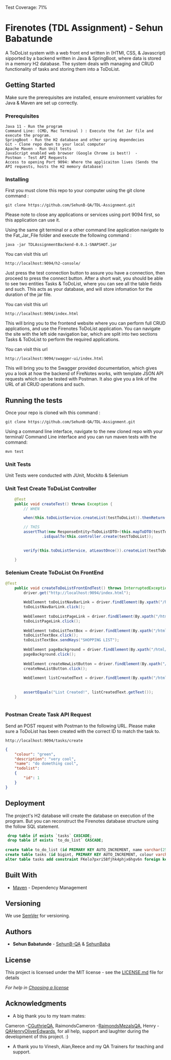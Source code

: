 Test Coverage: 71%

# Firenotes (TDL Assignment) - Sehun Babatunde

A  ToDoList system with a web front end written in (HTMl, CSS, & Javascript) sipported by a backend written in Java & SpringBoot, where data is stored in a memory H2 database. The system deals with managing and CRUD functionality of tasks and storing them into a ToDoList.

## Getting Started

Make sure the prerequisites are installed, ensure environment variables for Java & Maven are set up correctly.

### Prerequisites

```
Java 11 - Run the program
Command Line: (CMD, Mac Terminal ) : Execute the fat Jar file and execute the program.
SpringBoot - Run the H2 database and other spring dependecies 
Git - Clone repo down to your local computer
Apache Maven - Run Unit tests
JavaScript enabled web browser (Google Chrome is best!)  - 
Postman - Test API Requests
Access to opening Port 9094: Where the applicaiton lives (Sends the API requests, hosts the H2 memory database) 
```
### Installing

 First you must clone this repo to your computer  using the git clone command  :

```
git clone https://github.com/SehunB-QA/TDL-Assignment.git
```
Please note to close any applications or services using port 9094 first, so this application can use it.

Using the same git terminal or a other command line application navigate to the Fat_Jar_File folder and execute the following command : 

```
java -jar TDLAssignmentBackend-0.0.1-SNAPSHOT.jar

```

You can visit this  url 
```
http://localhost:9094/h2-console/
```
Just press the test connection button to assure you have a connection, then proceed to press the connect button. After a short wait, you should be able to see two entities Tasks & ToDoList, where you can see all the table fields and such. This acts as your database, and will store infomation for the duration of the jar file.

You can visit this url 

```
http://localhost:9094/index.html
```
This will bring you to the frontend website where you can perform full CRUD applcations, and use the Firenotes ToDoList application. You can navigate the site with the left side navigation bar, which are split into two sections Tasks & ToDoList to perform the required applications. 


You can visit this url 

```
http://localhost:9094/swagger-ui/index.html
```
This will bring you to the Swagger provided documentation, which gives you a look at how the backend of FireNotes works, with template JSON API requests which can be tested with Postman. It also give you a link of the URL of all CRUD operations and such.


## Running the tests

Once your repo is cloned wih this command : 

```
git clone https://github.com/SehunB-QA/TDL-Assignment.git
```

Using a command line interface, navigate to the new cloned repo with your terminal/ Command Line interface and you can run maven tests with the command:

```
mvn test
```
### Unit Tests 

Unit Tests were conducted with JUnit, Mockito & Selenium

###  Unit Test Create ToDoList Controller 

```java
 	@Test
	public void createTest() throws Exception {
		// WHEN

		when(this.toDoListService.createList(testToDoList)).thenReturn(this.mapToDTO(testToDoList));

		// THIS
		assertThat(new ResponseEntity<ToDoListDTO>(this.mapToDTO(testToDoList), HttpStatus.CREATED))
				.isEqualTo(this.controller.create(testToDoList));

		
		verify(this.toDoListService, atLeastOnce()).createList(testToDoList);

	}
```
### Selenium Create ToDoList On FrontEnd

```java
@Test
	public void createToDoListFrontEndTest() throws InterruptedException{
		driver.get("http://localhost:9094/index.html");
        
		WebElement toDoListNavBarLink = driver.findElement(By.xpath("/html/body/div[1]/button[1]"));
        toDoListNavBarLink.click();
        
        WebElement toDoListPageLink = driver.findElement(By.xpath("/html/body/div[1]/div[1]/a[1]"));
        toDoListPageLink.click();
        
        WebElement toDoListTextBox = driver.findElement(By.xpath("/html/body/form/div/input"));
        toDoListTextBox.click();
        toDoListTextBox.sendKeys("SHOPPING LIST");
        
        WebElement pageBackground = driver.findElement(By.xpath("/html/body/div"));
        pageBackground.click();
        
        WebElement createNewListButton = driver.findElement(By.xpath("/html/body/form/div/button"));
        createNewListButton.click();
        
        WebElement listCreatedText = driver.findElement(By.xpath("/html/body/form/div/p[1]"));
        
		
		assertEquals("List Created!", listCreatedText.getText());
	}
	
 ```
### Postman Create Task API Request

Send an POST request with Postman to the following URL. 
Please make sure a ToDoList has been created with the correct ID to match the task to.

```
http://localhost:9094/tasks/create
 ```

```json
{
    "colour": "green",
    "description": "very cool",
    "name": "do domething cool",
    "todolist": 
    {
        "id": 1
    }
}

```

## Deployment

The project's H2 database will create the database on execution of the program. But you can reconstruct the Firenotes database structure using the follow SQL statement.

```sql
 drop table if exists `tasks` CASCADE; 
 drop table if exists `to_do_list` CASCADE; 
 
create table to_do_list (id PRIMARY KEY AUTO_INCREMENT, name varchar(255) not null, primary key (id));
create table tasks (id bigint, PRIMARY KEY AUTO_INCREMENT, colour varchar(255) not null, description varchar(255) not null, name varchar(255) not null, todolist_id bigint, primary key (id));
alter table tasks add constraint FKelo7pxri58fjhk4phjx6hgv6n foreign key (todolist_id) references to_do_list on delete cascade;
```


## Built With

* [Maven](https://maven.apache.org/) - Dependency Management

## Versioning

We use [SemVer](http://semver.org/) for versioning.

## Authors

* **Sehun Babatunde** - [SehunB-QA](https://github.com/SehunB-QA) & [SehunBaba](https://github.com/SehunBaba) 

## License

This project is licensed under the MIT license - see the [LICENSE.md](LICENSE.md) file for details 

*For help in [Choosing a license](https://choosealicense.com/)*

## Acknowledgments

* A big thank you to my team mates:

Cameron  -[CGuthrieQA](https://github.com/CGuthrieQA), 
RaimondsCameron  -[RaimondsMezalsQA](https://github.com/RaimondsMezalsQA),
Henry  - [QAHenryOliverEdwards](https://github.com/QAHenryOliverEdwards), 
for all help, support and laughter during the development of this project. :)

* A thank you to Vinesh, Alan,Reece and my QA Trainers for teaching and support. 


